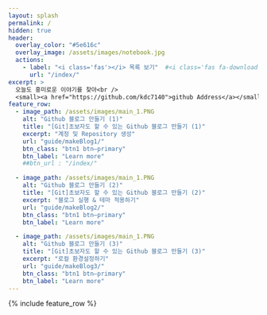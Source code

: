 ```yaml
---
layout: splash
permalink: /
hidden: true
header:
  overlay_color: "#5e616c"
  overlay_image: /assets/images/notebook.jpg
  actions:
    - label: "<i class='fas'></i> 목록 보기"  #<i class='fas fa-download'></i> Install now
      url: "/index/"
excerpt: >
  오늘도 흥미로운 이야기를 찾아<br />
  <small><a href="https://github.com/kdc7140">github Address</a></small>
feature_row:
  - image_path: /assets/images/main_1.PNG
    alt: "Github 블로그 만들기 (1)"
    title: "[Git]초보자도 할 수 있는 Github 블로그 만들기 (1)"
    excerpt: "계정 및 Repository 생성"
    url: "guide/makeBlog1/"
    btn_class: "btn1 btn—primary"
    btn_label: "Learn more"
    ##btn_url : "/index/"

  - image_path: /assets/images/main_1.PNG
    alt: "Github 블로그 만들기 (2)"
    title: "[Git]초보자도 할 수 있는 Github 블로그 만들기 (2)"
    excerpt: "블로그 실행 & 테마 적용하기"
    url: "guide/makeBlog2/"
    btn_class: "btn1 btn—primary"
    btn_label: "Learn more"

  - image_path: /assets/images/main_1.PNG
    alt: "Github 블로그 만들기 (3)"
    title: "[Git]초보자도 할 수 있는 Github 블로그 만들기 (3)"
    excerpt: "로컬 환경설정하기"
    url: "guide/makeBlog3/"
    btn_class: "btn1 btn—primary"
    btn_label: "Learn more"
---
```


{% include feature_row %}